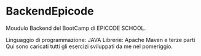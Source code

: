 # BackendEpicode
Moudulo Backend del BootCamp di EPICODE SCHOOL.

Linguaggio di programmazione: JAVA
Librerie: Apache Maven e terze parti
Qui sono caricati tutti gli esercizi sviluppati da me nel pomeriggio.
